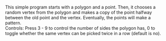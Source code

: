 This simple program starts with a polygon and a point. Then, it chooses a random vertex from the polygon and makes a copy of the point halfway between the old point and the vertex. Eventually, the points will make a pattern.\
Controls: Press 3 - 9 to control the number of sides the polygon has, 0 to toggle whether the same vertex can be picked twice in a row (default is no).
